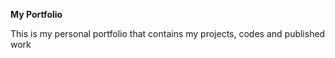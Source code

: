 **My Portfolio**


This is my personal portfolio that contains my projects, codes and published work
